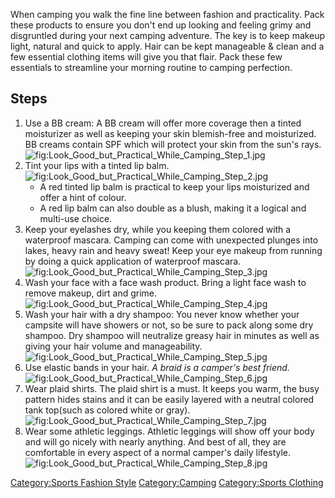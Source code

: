When camping you walk the fine line between fashion and practicality.
Pack these products to ensure you don't end up looking and feeling grimy
and disgruntled during your next camping adventure. The key is to keep
makeup light, natural and quick to apply. Hair can be kept manageable &
clean and a few essential clothing items will give you that flair. Pack
these few essentials to streamline your morning routine to camping
perfection.

## Steps

1.  Use a BB cream: A BB cream will offer more coverage then a tinted
    moisturizer as well as keeping your skin blemish-free and
    moisturized. BB creams contain SPF which will protect your skin from
    the sun's
    rays.![](Look_Good_but_Practical_While_Camping_Step_1.jpg "fig:Look_Good_but_Practical_While_Camping_Step_1.jpg")
2.  Tint your lips with a tinted lip
    balm.![](Look_Good_but_Practical_While_Camping_Step_2.jpg "fig:Look_Good_but_Practical_While_Camping_Step_2.jpg")
    -   A red tinted lip balm is practical to keep your lips moisturized
        and offer a hint of colour.
    -   A red lip balm can also double as a blush, making it a logical
        and multi-use choice.
3.  Keep your eyelashes dry, while you keeping them colored with a
    waterproof mascara. Camping can come with unexpected plunges into
    lakes, heavy rain and heavy sweat! Keep your eye makeup from running
    by doing a quick application of waterproof
    mascara.![](Look_Good_but_Practical_While_Camping_Step_3.jpg "fig:Look_Good_but_Practical_While_Camping_Step_3.jpg")
4.  Wash your face with a face wash product. Bring a light face wash to
    remove makeup, dirt and
    grime.![](Look_Good_but_Practical_While_Camping_Step_4.jpg "fig:Look_Good_but_Practical_While_Camping_Step_4.jpg")
5.  Wash your hair with a dry shampoo: You never know whether your
    campsite will have showers or not, so be sure to pack along some dry
    shampoo. Dry shampoo will neutralize greasy hair in minutes as well
    as giving your hair volume and
    manageability.![](Look_Good_but_Practical_While_Camping_Step_5.jpg "fig:Look_Good_but_Practical_While_Camping_Step_5.jpg")
6.  Use elastic bands in your hair. *A braid is a camper's best
    friend.*![](Look_Good_but_Practical_While_Camping_Step_6.jpg "fig:Look_Good_but_Practical_While_Camping_Step_6.jpg")
7.  Wear plaid shirts. The plaid shirt is a must. It keeps you warm, the
    busy pattern hides stains and it can be easily layered with a
    neutral colored tank top(such as colored white or
    gray).![](Look_Good_but_Practical_While_Camping_Step_7.jpg "fig:Look_Good_but_Practical_While_Camping_Step_7.jpg")
8.  Wear some athletic leggings. Athletic leggings will show off your
    body and will go nicely with nearly anything. And best of all, they
    are comfortable in every aspect of a normal camper's daily
    lifestyle.![](Look_Good_but_Practical_While_Camping_Step_8.jpg "fig:Look_Good_but_Practical_While_Camping_Step_8.jpg")

[Category:Sports Fashion
Style](Category:Sports_Fashion_Style "wikilink")
[Category:Camping](Category:Camping "wikilink") [Category:Sports
Clothing](Category:Sports_Clothing "wikilink")